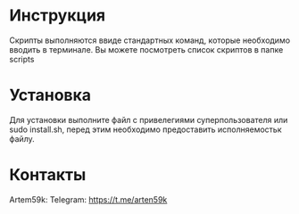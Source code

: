 # Инструкция
Скрипты выполняются ввиде стандартных команд, которые необходимо вводить в терминале. Вы можете посмотреть список скриптов в папке scripts

# Установка
Для установки выполните файл с привелегиями суперпользователя или sudo install.sh, перед этим необходимо предоставить исполняемостьк файлу.

# Контакты
Artem59k:
Telegram: https://t.me/arten59k

